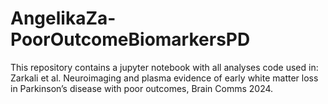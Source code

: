 # AngelikaZa-PoorOutcomeBiomarkersPD

This repository contains a jupyter notebook with all analyses code used in: Zarkali et al. Neuroimaging and plasma evidence of early white matter loss in Parkinson’s disease with poor outcomes, Brain Comms 2024.

